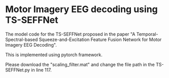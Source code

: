 # Motor Imagery EEG decoding using TS-SEFFNet
The model code for the TS-SEFFNet proposed in the paper "A Temporal-Spectral-based Squeeze-and-Excitation Feature Fusion Network for Motor Imagery EEG Decoding". 

This is implemented using pytorch framework.

Please download the "scaling_filter.mat" and change the file path in the TS-SEFFNet.py in line 117.
